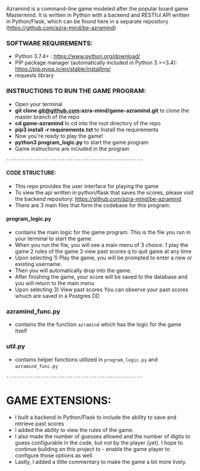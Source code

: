 
Azramind is a command-line game modeled after the popular board game Mastermind. It is written in Python with a backend and RESTful API written in Python/Flask, which can be found here in a separate repository (https://github.com/azra-mind/be-azramind)

### SOFTWARE REQUIREMENTS:

- Python 3.7.4+ : https://www.python.org/download/
- PIP package manager (automatically included in Python 3 >=3.4): https://pip.pypa.io/en/stable/installing/
- requests library

### INSTRUCTIONS TO RUN THE GAME PROGRAM:

- Open your terminal
- **git clone git@github.com:azra-mind/game-azramind.git** to clone the master branch of the repo
- **cd game-azramind** to cd into the root directory of the repo
- **pip3 install -r requirements.txt** to Install the requirements
- Now you're ready to play the game!
- **python3 program_logic.py** to start the game program
- Game instructions are included in the program

`---------------------------------------------------`

#### CODE STRUCTURE:

- This repo provides the user interface for playing the game
- To view the api written in python/flask that saves the scores, please visit the backend repository: https://github.com/azra-mind/be-azramind
- There are 3 main files that form the codebase for this program:

#### program_logic.py

- contains the main logic for the game program. This is the file you run in your terminal to start the game.
- When you run the file, you will see a main menu of 3 choice:
  1 play the game
  2 rules of the game
  3 view past scores
  q to quit game at any time
- Upon selecting 1) Play the game, you will be prompted to enter a new or existing username.
- Then you will automatically drop into the game.
- After finishing the game, your score will be saved to the database and you will return to the main menu
- Upon selecting 3) View past scores You can observe your past scores whuch are saved in a Postgres DD

### azramind_func.py

- contains the the function `azramind` which has the logic for the game itself

### util.py

- contains helper functions utilized in `program_logic.py` and `azramind_func.py`

`---------------------------------------------------`

# GAME EXTENSIONS:

- I built a backend in Python/Flask to include the ability to save and retrieve past scores
- I added the ability to view the rules of the game.
- I also made the number of guesses allowed and the number of digits to guess configurable in the code, but not by the player (yet). I hope to continue building on this project to - enable the game player to configure those options as well.
- Lastly, I added a little commentary to make the game a bit more lively.
